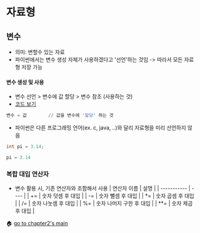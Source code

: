 # 자료형

## 변수
- 의미: 변할수 있는 자료
- 파이썬에서는 변수 생성 자체가 사용하겠다고 '선언'하는 것임 -> 따라서 모든 자료형 저장 가능

#### 변수 생성 및 사용
- 변수 선언 > 변수에 값 할당 > 변수 참조 (사용하는 것)
- [코드 보기](./variable.py)
``` python
변수 = 값        // 값을 변수에 '할당' 하는 것
```
- 파이썬은 다른 프로그래밍 언어(ex. c, java, ..)와 달리 자료형을 미리 선언하지 않음
``` c
int pi = 3.14;
```
``` python
pi = 3.14
```

### 복합 대입 연산자
- 변수 활용 시, 기존 연산자와 조합해서 사용
| 연산자 이름 | 설명 |
| ----------- | ---- |
|     +=      | 숫자 덧셈 후 대입 |
|     -=      | 숫자 뺄셈 후 대입 |
|     *=      | 숫자 곱셈 후 대입 |
|     /=      | 숫자 나눗셈 후 대입 |
|     %=      | 숫자 나머지 구한 후 대입 |
|     **=     | 숫자 제곱 후 대입 |

:house: [go to chapter2's main](./README.md)